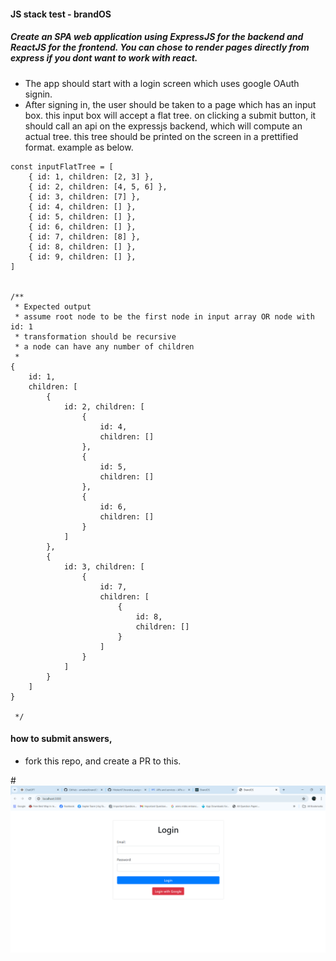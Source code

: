 #### JS stack test - brandOS
##### Create an SPA web application using ExpressJS for the backend and ReactJS for the frontend. You can chose to render pages directly from express if you dont want to work with react.
- The app should start with a login screen which uses google OAuth signin.
- After signing in, the user should be taken to a page which has an input box. this input box will accept a flat tree. on clicking a submit button, it should call an api on the expressjs backend, which will compute an actual tree. this tree should be printed on the screen in a prettified format. example as below.

```
const inputFlatTree = [
    { id: 1, children: [2, 3] },
    { id: 2, children: [4, 5, 6] },
    { id: 3, children: [7] },
    { id: 4, children: [] },
    { id: 5, children: [] },
    { id: 6, children: [] },
    { id: 7, children: [8] },
    { id: 8, children: [] },
    { id: 9, children: [] },
]


/**
 * Expected output
 * assume root node to be the first node in input array OR node with id: 1
 * transformation should be recursive
 * a node can have any number of children
 * 
{
    id: 1,
    children: [
        {
            id: 2, children: [
                {
                    id: 4,
                    children: []
                },
                {
                    id: 5,
                    children: []
                },
                {
                    id: 6,
                    children: []
                }
            ]
        },
        {
            id: 3, children: [
                {
                    id: 7,
                    children: [
                        {
                            id: 8,
                            children: []
                        }
                    ]
                }
            ]
        }
    ]
}

 */

```


#### how to submit answers, 
- fork this repo, and create a PR to this.

#![output][outputImage]



[outputImage]: image.png
